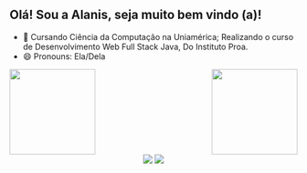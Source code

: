 ## Olá! Sou a Alanis, seja muito bem vindo (a)!

- 🌱 Cursando Ciência da Computação na Uniamérica; Realizando o curso de Desenvolvimento Web Full Stack Java, Do Instituto Proa.
- 😄 Pronouns: Ela/Dela

<div>
  <a href="https://github.com/lanisz">
  <img height="150em" src="https://github-readme-stats.vercel.app/api?username=lanisz&show_icons=true&theme=panda&include_all_commits=true&count_private=true"/>
  <img height="150em" align="right" src="https://github-readme-stats.vercel.app/api/top-langs/?username=lanisz&layout=compact&langs_count=7&theme=panda"/>
</div>
  <div align="center">
  <a href = "mailto:alanisaraujocosta@gmail.com"><img src="https://img.shields.io/badge/-Gmail-%23333?style=for-the-badge&logo=gmail&logoColor=white" target="_blank"></a>
  <a href="https://www.linkedin.com/in/alanis-araujo" target="_blank"><img src="https://img.shields.io/badge/-LinkedIn-%230077B5?style=for-the-badge&logo=linkedin&logoColor=white" target="_blank"></a> 
</div>

